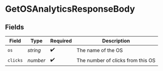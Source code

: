 # GetOSAnalyticsResponseBody


## Fields

| Field                             | Type                              | Required                          | Description                       |
| --------------------------------- | --------------------------------- | --------------------------------- | --------------------------------- |
| `os`                              | *string*                          | :heavy_check_mark:                | The name of the OS                |
| `clicks`                          | *number*                          | :heavy_check_mark:                | The number of clicks from this OS |